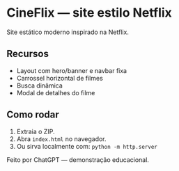 # CineFlix — site estilo Netflix
Site estático moderno inspirado na Netflix.

## Recursos
- Layout com hero/banner e navbar fixa
- Carrossel horizontal de filmes
- Busca dinâmica
- Modal de detalhes do filme

## Como rodar
1. Extraia o ZIP.
2. Abra `index.html` no navegador.
3. Ou sirva localmente com: `python -m http.server`

Feito por ChatGPT — demonstração educacional.
